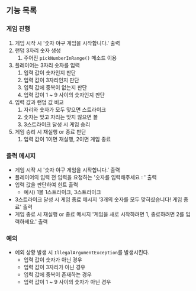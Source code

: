 ## 기능 목록
### 게임 진행
1. 게임 시작 시 '숫자 야구 게임을 시작합니다.' 출력
2. 랜덤 3자리 숫자 생성
   1. 주어진 `pickNumberInRange()` 메소드 이용
3. 플레이어는 3자리 숫자를 입력
   1. 입력 값이 숫자인지 판단
   2. 입력 값이 3자리인지 판단
   3. 입력 값에 중복이 없는지 판단
   4. 입력 값이 1 ~ 9 사이의 숫자인지 판단
4. 입력 값과 랜덤 값 비교
   1. 자리와 숫자가 모두 맞으면 스트라이크
   2. 숫자는 맞고 자리는 맞지 않으면 볼
   3. 3스트라이크 달성 시 게임 승리
5. 게임 승리 시 재실행 or 종료 판단
   1. 입력 값이 1이면 재실행, 2이면 게임 종료

### 출력 메시지
- 게임 시작 시 '숫자 야구 게임을 시작합니다.' 출력
- 플레이어의 입력 전 입력을 요청하는 '숫자를 입력해주세요 : ' 출력
- 입력 값을 판단하여 힌트 출력
  - 예시) 1볼 1스트라이크, 3스트라이크
- 3스트라이크 달성 시 게임 종료 메시지 '3개의 숫자를 모두 맞히셨습니다! 게임 종료' 출력
- 게임 종료 시 재실행 or 종료 메시지 '게임을 새로 시작하려면 1, 종료하려면 2를 입력하세요.' 출력

### 예외
- 예외 상황 발생 시 `IllegalArgumentException`를 발생시킨다.
  - 입력 값이 숫자가 아닌 경우
  - 입력 값이 3자리가 아닌 경우
  - 입력 값에 중복이 존재하는 경우
  - 입력 값이 1 ~ 9 사이의 숫자가 아닌 경우
